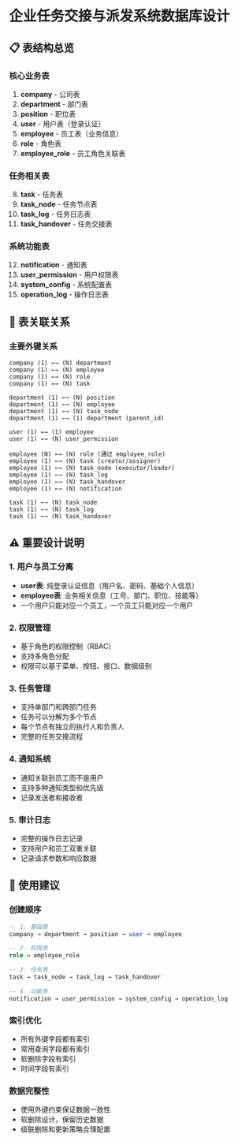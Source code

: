 # 企业任务交接与派发系统数据库设计

## 📋 表结构总览

### 核心业务表
1. **company** - 公司表
2. **department** - 部门表  
3. **position** - 职位表
4. **user** - 用户表（登录认证）
5. **employee** - 员工表（业务信息）
6. **role** - 角色表
7. **employee_role** - 员工角色关联表

### 任务相关表
8. **task** - 任务表
9. **task_node** - 任务节点表
10. **task_log** - 任务日志表
11. **task_handover** - 任务交接表

### 系统功能表
12. **notification** - 通知表
13. **user_permission** - 用户权限表
14. **system_config** - 系统配置表
15. **operation_log** - 操作日志表

## 🔗 表关联关系

### 主要外键关系
```
company (1) ←→ (N) department
company (1) ←→ (N) employee
company (1) ←→ (N) role
company (1) ←→ (N) task

department (1) ←→ (N) position
department (1) ←→ (N) employee
department (1) ←→ (N) task_node
department (1) ←→ (1) department (parent_id)

user (1) ←→ (1) employee
user (1) ←→ (N) user_permission

employee (N) ←→ (N) role (通过 employee_role)
employee (1) ←→ (N) task (creator/assigner)
employee (1) ←→ (N) task_node (executor/leader)
employee (1) ←→ (N) task_log
employee (1) ←→ (N) task_handover
employee (1) ←→ (N) notification

task (1) ←→ (N) task_node
task (1) ←→ (N) task_log
task (1) ←→ (N) task_handover
```

## ⚠️ 重要设计说明

### 1. 用户与员工分离
- **user表**: 纯登录认证信息（用户名、密码、基础个人信息）
- **employee表**: 业务相关信息（工号、部门、职位、技能等）
- 一个用户只能对应一个员工，一个员工只能对应一个用户

### 2. 权限管理
- 基于角色的权限控制（RBAC）
- 支持多角色分配
- 权限可以基于菜单、按钮、接口、数据级别

### 3. 任务管理
- 支持单部门和跨部门任务
- 任务可以分解为多个节点
- 每个节点有独立的执行人和负责人
- 完整的任务交接流程

### 4. 通知系统
- 通知关联到员工而不是用户
- 支持多种通知类型和优先级
- 记录发送者和接收者

### 5. 审计日志
- 完整的操作日志记录
- 支持用户和员工双重关联
- 记录请求参数和响应数据

## 🚀 使用建议

### 创建顺序
```sql
-- 1. 基础表
company → department → position → user → employee

-- 2. 权限表  
role → employee_role

-- 3. 任务表
task → task_node → task_log → task_handover

-- 4. 功能表
notification → user_permission → system_config → operation_log
```

### 索引优化
- 所有外键字段都有索引
- 常用查询字段都有索引
- 软删除字段有索引
- 时间字段有索引

### 数据完整性
- 使用外键约束保证数据一致性
- 软删除设计，保留历史数据
- 级联删除和更新策略合理配置
